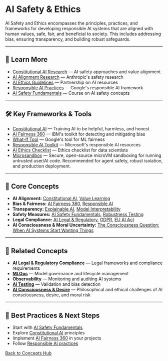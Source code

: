 # AI Safety & Ethics

AI Safety and Ethics encompasses the principles, practices, and frameworks for developing responsible AI systems that are aligned with human values, safe, fair, and beneficial to society. This includes addressing bias, ensuring transparency, and building robust safeguards.

---

## 📖 Learn More

- [Constitutional AI Research](https://arxiv.org/abs/2212.08073) — AI safety approaches and value alignment
- [AI Alignment Research](https://www.anthropic.com/research) — Anthropic's safety research
- [AI Ethics Guidelines](https://www.partnershiponai.org/) — Partnership on AI resources
- [Responsible AI Practices](https://ai.google/responsibilities/responsible-ai-practices/) — Google's responsible AI framework
- [AI Safety Fundamentals](https://aisafetyfundamentals.com/) — Course on AI safety concepts

---


## 🛠️ Key Frameworks & Tools

- [Constitutional AI](https://www.anthropic.com/constitutional-ai) — Training AI to be helpful, harmless, and honest
- [AI Fairness 360](https://aif360.mybluemix.net/) — IBM's toolkit for detecting and mitigating bias
- [What-If Tool](https://pair-code.github.io/what-if-tool/) — Google's tool for ML fairness
- [Responsible AI Toolkit](https://responsibleaitoolkit.ai/) — Microsoft's responsible AI resources
- [AI Ethics Checklist](https://www.deon.io/) — Ethics checklist for data scientists
- [Microsandbox](https://github.com/microsandbox/microsandbox) — Secure, open-source microVM sandboxing for running untrusted user/AI code. Recommended for agent safety, robust isolation, and production deployment.

---


## 🧠 Core Concepts

- **AI Alignment:** [Constitutional AI](https://arxiv.org/abs/2212.08073), [Value Learning](https://www.anthropic.com/research)
- **Bias & Fairness:** [AI Fairness 360](https://aif360.mybluemix.net/), [Responsible AI](https://ai.google/responsibilities/)
- **Transparency:** [Explainable AI](https://pair-code.github.io/what-if-tool/), [Model Interpretability](https://christophm.github.io/interpretable-ml-book/)
- **Safety Measures:** [AI Safety Fundamentals](https://aisafetyfundamentals.com/), [Robustness Testing](../guides/best-practices.md)
- **Legal Compliance:** [AI Legal & Regulatory](./ai-legal-regulatory.md), [GDPR](./ai-legal-regulatory.md), [EU AI Act](./ai-legal-regulatory.md)
- **AI Consciousness & Moral Uncertainty:** [The Consciousness Question: When AI Systems Start Wanting Things](../personal/reflexions/2025-07-10-ai-and-desire.md)

---


## 🔗 **Related Concepts**

- **[AI Legal & Regulatory Compliance](./ai-legal-regulatory.md)** — Legal frameworks and compliance requirements
- **[MLOps](./mlops.md)** — Model governance and lifecycle management
- **[Observability](./observability.md)** — Monitoring and auditing AI systems
- **[AI Testing](./ai-testing.md)** — Validation and bias detection
- **[AI Consciousness & Desire](../personal/reflexions/2025-07-10-ai-and-desire.md)** — Philosophical and ethical challenges of AI consciousness, desire, and moral risk

---

## 🚀 Best Practices & Next Steps

- Start with [AI Safety Fundamentals](https://aisafetyfundamentals.com/)
- Explore [Constitutional AI](https://www.anthropic.com/constitutional-ai) principles
- Implement [AI Fairness 360](https://aif360.mybluemix.net/) in your projects
- Follow [Responsible AI practices](../guides/best-practices.md)

[Back to Concepts Hub](./README.md)
